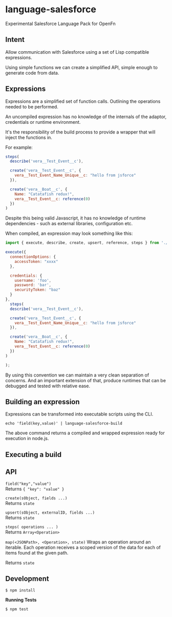 language-salesforce
===================

Experimental Salesforce Language Pack for OpenFn

Intent
------

Allow communication with Salesforce using a set of Lisp compatible expressions.

Using simple functions we can create a simplified API, simple enough to generate
code from data.

Expressions
-----------

Expressions are a simplified set of function calls. Outlining the operations
needed to be performed.

An uncompiled expression has no knowledge of the internals of the adaptor,
credentials or runtime environment.

It's the responsibility of the build process to provide a wrapper that will
inject the functions in.

For example:

```javascript
steps(
  describe('vera__Test_Event__c'),

  create('vera__Test_Event__c', {
    vera__Test_Event_Name_Unique__c: "hello from jsforce"
  }),

  create('vera__Boat__c', {
    Name: "Catatafish redux!",
    vera__Test_Event__c: reference(0)
  })
)
```

Despite this being valid Javascript, it has no knowledge of runtime
dependencies - such as external libraries, configuration etc.

When compiled, an expression may look something like this:

```js
import { execute, describe, create, upsert, reference, steps } from './src/adaptor';

execute({
  connectionOptions: {
    accessToken: "xxxx"
  },

  credentials: {
    username: 'foo',
    password: 'bar',
    securityToken: "baz"
  }
},
  steps(
  describe('vera__Test_Event__c'),

  create('vera__Test_Event__c', {
    vera__Test_Event_Name_Unique__c: "hello from jsforce"
  }),

  create('vera__Boat__c', {
    Name: "Catatafish redux!",
    vera__Test_Event__c: reference(0)
  })
)

);
```

By using this convention we can maintain a very clean separation of concerns.
And an important extension of that, produce runtimes that can be debugged
and tested with relative ease.


Building an expression
----------------------

Expressions can be transformed into executable scripts using the CLI.

`echo 'field(key,value)' | language-salesforce-build`

The above command returns a compiled and wrapped expression ready for
execution in node.js.

Executing a build
-----------------



API
---

`field("key","value")`  
Returns `{ "key": "value" }`

`create(sObject, fields ...)`  
Returns `state`

`upsert(sObject, externalID, fields ...)`  
Returns `state`

`steps( operations ... )`  
Returns `Array<Operation>`

`map(<JSONPath>, <Operation>, state)`
Wraps an operation around an iterable.
Each operation receives a scoped version of the data for each of items
found at the given path.

Returns `state`


Development
-----------

```
$ npm install
```

**Running Tests**

```
$ npm test
```





